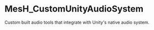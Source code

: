 # MesH_CustomUnityAudioSystem
Custom built audio tools that integrate with Unity's native audio system.
